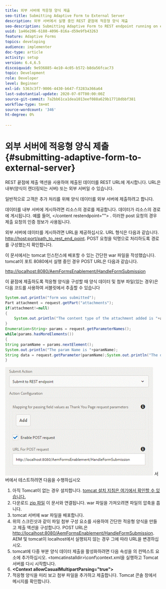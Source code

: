 ```yaml
---
title: 외부 서버에 적응형 양식 제출
seo-title: Submitting Adaptive Form to External Server
description: 외부 서버에서 실행 중인 REST 끝점에 적응형 양식 제출
seo-description: Submitting Adaptive Form to REST endpoint running on external server
uuid: 1a46e206-6188-4096-816a-d59e9fb43263
feature: Adaptive Forms
topics: developing
audience: implementer
doc-type: article
activity: setup
version: 6.4,6.5
discoiquuid: 9e936885-4e10-4c05-b572-b8da56fcac73
topic: Development
role: Developer
level: Beginner
exl-id: 5363c3f7-9006-4430-b647-f3283a366a64
last-substantial-update: 2020-07-07T00:00:00Z
source-git-commit: 7a2bb61ca1dea1013eef088a629b17718dbbf381
workflow-type: tm+mt
source-wordcount: '346'
ht-degree: 0%

---
```


# 외부 서버에 적응형 양식 제출 {#submitting-adaptive-form-to-external-server}

REST 끝점에 제출 액션을 사용하여 제출된 데이터를 REST URL에 게시합니다. URL은 내부(양식이 렌더링되는 서버) 또는 외부 서버일 수 있습니다.

일반적으로 고객은 추가 처리를 위해 양식 데이터를 외부 서버에 제출하려고 합니다.

데이터를 내부 서버에 게시하려면 리소스의 경로를 제공합니다. 데이터가 리소스의 경로에 게시됩니다. 예를 들어, &lt;/content restendpoint=&quot;&quot;> . 이러한 post 요청의 경우 제출 요청의 인증 정보가 사용됩니다.

외부 서버에 데이터를 게시하려면 URL을 제공하십시오. URL 형식은 다음과 같습니다. <http://host:port/path_to_rest_end_point>. POST 요청을 익명으로 처리하도록 경로를 구성했는지 확인합니다.

이 문서에서는 tomcat 인스턴스에 배포할 수 있는 간단한 war 파일을 작성했습니다. tomcat이 포트 8080에서 실행 중인 경우 POST URL은 다음과 같습니다.

<http://localhost:8080/AemFormsEnablement/HandleFormSubmission>

이 끝점에 제출하도록 적응형 양식을 구성할 때 양식 데이터 및 첨부 파일(있는 경우)은 다음 코드를 사용하여 서블릿에서 추출할 수 있습니다

```java
System.out.println("form was submitted");
Part attachment = request.getPart("attachments");
if(attachment!=null)
{
    System.out.println("The content type of the attachment added is "+attachment.getContentType());
}
Enumeration<String> params = request.getParameterNames();
while(params.hasMoreElements())
{
String paramName = params.nextElement();
System.out.println("The param Name is "+paramName);
String data = request.getParameter(paramName);System.out.println("The data  is "+data);
}
```

![formsubmission](assets/formsubmission.gif)
서버에서 테스트하려면 다음을 수행하십시오

1. 아직 Tomcat이 없는 경우 설치합니다. [tomcat 설치 지침은 여기에서 확인할 수 있습니다.](https://helpx.adobe.com/experience-manager/kt/forms/using/preparing-datasource-for-form-data-model-tutorial-use.html)
1. 다운로드 [zip 파일](assets/aemformsenablement.zip) 이 문서와 연결됩니다. war 파일을 가져오려면 파일의 압축을 풉니다.
1. tomcat 서버에 war 파일을 배포합니다.
1. 위의 스크린샷과 같이 파일 첨부 구성 요소를 사용하여 간단한 적응형 양식을 만들고 제출 액션을 구성합니다. POST URL은 <http://localhost:8080/AemFormsEnablement/HandleFormSubmission>. AEM 및 tomcat이 localhost에서 실행되지 않는 경우 그에 따라 URL을 변경하십시오.
1. tomcat에 다중 부분 양식 데이터 제출을 활성화하려면 다음 속성을 의 컨텍스트 요소에 추가하십시오. &lt;tomcatinstalldir>\conf\context.xml을 실행하고 Tomcat 서버를 다시 시작합니다.
1. **&lt;Context allowCasualMultipartParsing=&quot;true&quot;>**
1. 적응형 양식을 미리 보고 첨부 파일을 추가하고 제출합니다. Tomcat 콘솔 창에서 메시지를 확인합니다.
